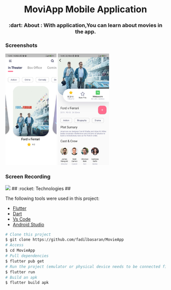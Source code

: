 <h1 align="center">MoviApp Mobile Application</h1>

<h3 align="center">
   :dart: About : 
  With  application,You can learn about movies in the app.
</h3>

### Screenshots     
<img src="assets/screenshots/MovieApp_1.jpg" width="32%" /> <img src="assets/screenshots/MovieApp_2.jpg" width="32%" />

### Screen Recording
<img src="assets/screenshots/MovieApp_Screenrecord.gif" width="32%" />
## :rocket: Technologies ##

The following tools were used in this project:

- [Flutter](https://flutter.dev/)
- [Dart](https://dart.dev/)
- [Vs Code](https://code.visualstudio.com/)
- [Android Studio](https://developer.android.com/studio?gclid=Cj0KCQiAyJOBBhDCARIsAJG2h5eL8TqlTcYWCGcBIPw1fvDCI8-HFaYlvzdfH8GUd_-j9kX9SbFTTJkaAo3MEALw_wcB&gclsrc=aw.ds)

```bash
# Clone this project
$ git clone https://github.com/fadilbasaran/MovieApp
# Access
$ cd MovieApp
# Pull dependencies
$ flutter pub get
# Run the project (emulator or physical device needs to be connected first)
$ flutter run
# Build an apk
$ flutter build apk

